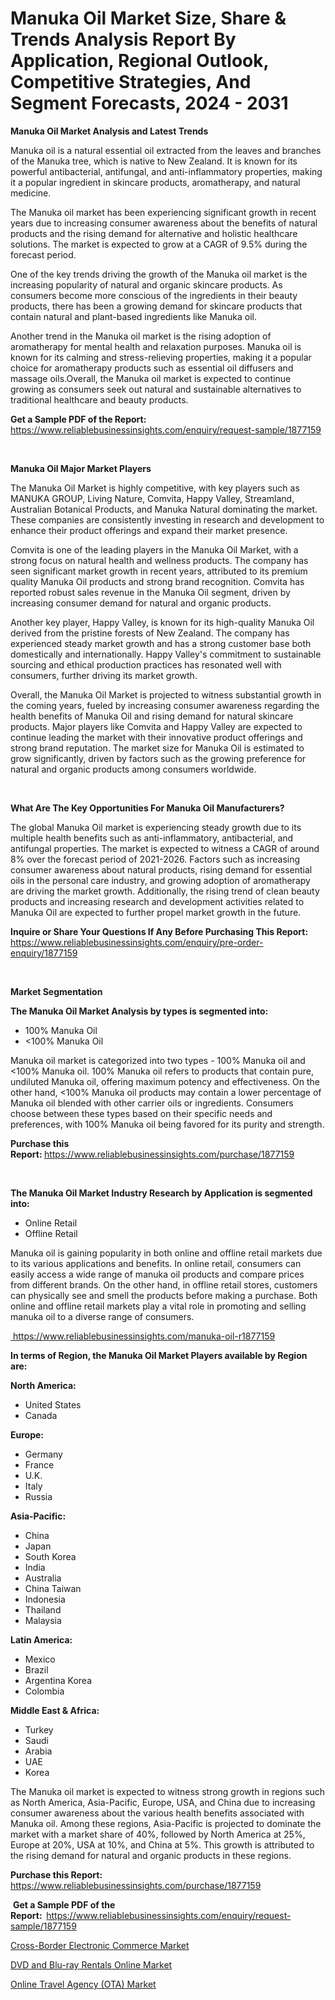 <p><h1>Manuka Oil Market Size, Share & Trends Analysis Report By Application, Regional Outlook, Competitive Strategies, And Segment Forecasts, 2024 - 2031</h1></p><p><strong>Manuka Oil Market Analysis and Latest Trends</strong></p>
<p><p>Manuka oil is a natural essential oil extracted from the leaves and branches of the Manuka tree, which is native to New Zealand. It is known for its powerful antibacterial, antifungal, and anti-inflammatory properties, making it a popular ingredient in skincare products, aromatherapy, and natural medicine.</p><p>The Manuka oil market has been experiencing significant growth in recent years due to increasing consumer awareness about the benefits of natural products and the rising demand for alternative and holistic healthcare solutions. The market is expected to grow at a CAGR of 9.5% during the forecast period.</p><p>One of the key trends driving the growth of the Manuka oil market is the increasing popularity of natural and organic skincare products. As consumers become more conscious of the ingredients in their beauty products, there has been a growing demand for skincare products that contain natural and plant-based ingredients like Manuka oil.</p><p>Another trend in the Manuka oil market is the rising adoption of aromatherapy for mental health and relaxation purposes. Manuka oil is known for its calming and stress-relieving properties, making it a popular choice for aromatherapy products such as essential oil diffusers and massage oils.Overall, the Manuka oil market is expected to continue growing as consumers seek out natural and sustainable alternatives to traditional healthcare and beauty products.</p></p>
<p><strong>Get a Sample PDF of the Report:&nbsp;</strong> <a href="https://www.reliablebusinessinsights.com/enquiry/request-sample/1877159">https://www.reliablebusinessinsights.com/enquiry/request-sample/1877159</a></p>
<p>&nbsp;</p>
<p><strong>Manuka Oil Major Market Players</strong></p>
<p><p>The Manuka Oil Market is highly competitive, with key players such as MANUKA GROUP, Living Nature, Comvita, Happy Valley, Streamland, Australian Botanical Products, and Manuka Natural dominating the market. These companies are consistently investing in research and development to enhance their product offerings and expand their market presence.</p><p>Comvita is one of the leading players in the Manuka Oil Market, with a strong focus on natural health and wellness products. The company has seen significant market growth in recent years, attributed to its premium quality Manuka Oil products and strong brand recognition. Comvita has reported robust sales revenue in the Manuka Oil segment, driven by increasing consumer demand for natural and organic products.</p><p>Another key player, Happy Valley, is known for its high-quality Manuka Oil derived from the pristine forests of New Zealand. The company has experienced steady market growth and has a strong customer base both domestically and internationally. Happy Valley's commitment to sustainable sourcing and ethical production practices has resonated well with consumers, further driving its market growth.</p><p>Overall, the Manuka Oil Market is projected to witness substantial growth in the coming years, fueled by increasing consumer awareness regarding the health benefits of Manuka Oil and rising demand for natural skincare products. Major players like Comvita and Happy Valley are expected to continue leading the market with their innovative product offerings and strong brand reputation. The market size for Manuka Oil is estimated to grow significantly, driven by factors such as the growing preference for natural and organic products among consumers worldwide.</p></p>
<p>&nbsp;</p>
<p><strong>What Are The Key Opportunities For Manuka Oil Manufacturers?</strong></p>
<p><p>The global Manuka Oil market is experiencing steady growth due to its multiple health benefits such as anti-inflammatory, antibacterial, and antifungal properties. The market is expected to witness a CAGR of around 8% over the forecast period of 2021-2026. Factors such as increasing consumer awareness about natural products, rising demand for essential oils in the personal care industry, and growing adoption of aromatherapy are driving the market growth. Additionally, the rising trend of clean beauty products and increasing research and development activities related to Manuka Oil are expected to further propel market growth in the future.</p></p>
<p><strong>Inquire or Share Your Questions If Any Before Purchasing This Report:</strong> <a href="https://www.reliablebusinessinsights.com/enquiry/pre-order-enquiry/1877159">https://www.reliablebusinessinsights.com/enquiry/pre-order-enquiry/1877159</a></p>
<p>&nbsp;</p>
<p><strong>Market Segmentation</strong></p>
<p><strong>The Manuka Oil Market Analysis by types is segmented into:</strong></p>
<p><ul><li>100% Manuka Oil</li><li><100% Manuka Oil</li></ul></p>
<p><p>Manuka oil market is categorized into two types - 100% Manuka oil and <100% Manuka oil. 100% Manuka oil refers to products that contain pure, undiluted Manuka oil, offering maximum potency and effectiveness. On the other hand, <100% Manuka oil products may contain a lower percentage of Manuka oil blended with other carrier oils or ingredients. Consumers choose between these types based on their specific needs and preferences, with 100% Manuka oil being favored for its purity and strength.</p></p>
<p><strong>Purchase this Report:&nbsp;</strong><a href="https://www.reliablebusinessinsights.com/purchase/1877159">https://www.reliablebusinessinsights.com/purchase/1877159</a></p>
<p>&nbsp;</p>
<p><strong>The Manuka Oil Market Industry Research by Application is segmented into:</strong></p>
<p><ul><li>Online Retail</li><li>Offline Retail</li></ul></p>
<p><p>Manuka oil is gaining popularity in both online and offline retail markets due to its various applications and benefits. In online retail, consumers can easily access a wide range of manuka oil products and compare prices from different brands. On the other hand, in offline retail stores, customers can physically see and smell the products before making a purchase. Both online and offline retail markets play a vital role in promoting and selling manuka oil to a diverse range of consumers.</p></p>
<p><a href="https://www.reliablebusinessinsights.com/manuka-oil-r1877159">&nbsp;https://www.reliablebusinessinsights.com/manuka-oil-r1877159</a></p>
<p><strong>In terms of Region, the Manuka Oil Market Players available by Region are:</strong></p>
<p>
    <p> <strong> North America: </strong>
        <ul>
            <li>United States</li>
            <li>Canada</li>
        </ul>
        </p> 
    <p> <strong> Europe: </strong>
        <ul>
            <li>Germany</li>
            <li>France</li>
            <li>U.K.</li>
            <li>Italy</li>
            <li>Russia</li>
        </ul>
        </p> 
    <p> <strong> Asia-Pacific: </strong>
        <ul>
            <li>China</li>
            <li>Japan</li>
            <li>South Korea</li>
            <li>India</li>
            <li>Australia</li>
            <li>China Taiwan</li>
            <li>Indonesia</li>
            <li>Thailand</li>
            <li>Malaysia</li>
        </ul>
        </p> 
    <p> <strong> Latin America: </strong>
        <ul>
            <li>Mexico</li>
            <li>Brazil</li>
            <li>Argentina Korea</li>
            <li>Colombia</li>
        </ul>
        </p> 
    <p> <strong> Middle East & Africa: </strong>
        <ul>
            <li>Turkey</li>
            <li>Saudi</li>
            <li>Arabia</li>
            <li>UAE</li>
            <li>Korea</li>
        </ul>
    </p>
    </p>
<p><p>The Manuka oil market is expected to witness strong growth in regions such as North America, Asia-Pacific, Europe, USA, and China due to increasing consumer awareness about the various health benefits associated with Manuka oil. Among these regions, Asia-Pacific is projected to dominate the market with a market share of 40%, followed by North America at 25%, Europe at 20%, USA at 10%, and China at 5%. This growth is attributed to the rising demand for natural and organic products in these regions.</p></p>
<p><strong>Purchase this Report: </strong><a href="https://www.reliablebusinessinsights.com/purchase/1877159">https://www.reliablebusinessinsights.com/purchase/1877159</a></p>
<p>&nbsp;<strong>Get a Sample PDF of the Report:&nbsp;&nbsp;</strong><a href="https://www.reliablebusinessinsights.com/enquiry/request-sample/1877159">https://www.reliablebusinessinsights.com/enquiry/request-sample/1877159</a></p>
<p><strong></strong></p>
<p><p><a href="https://github.com/brenzgnarento/Market-Research-Report-List-3/blob/main/cross-border-electronic-commerce-market.md">Cross-Border Electronic Commerce Market</a></p><p><a href="https://github.com/MyrtisWest1/Market-Research-Report-List-2/blob/main/dvd-and-blu-ray-rentals-online-market.md">DVD and Blu-ray Rentals Online Market</a></p><p><a href="https://github.com/jerrycopelandthomaswsqd8q/Market-Research-Report-List-3/blob/main/online-travel-agency-ota-market.md">Online Travel Agency (OTA) Market</a></p></p>